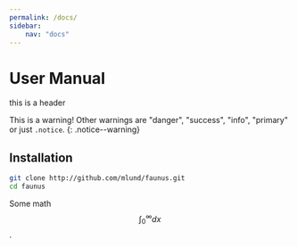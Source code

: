 ```yaml
---
permalink: /docs/
sidebar:
    nav: "docs"
---
```

<script src="https://cdnjs.cloudflare.com/ajax/libs/mathjax/2.7.0/MathJax.js?config=TeX-AMS-MML_HTMLorMML" type="text/javascript"></script>

# User Manual

this is a header

This is a warning! Other warnings are "danger", "success", "info", "primary" or just `.notice`.
{: .notice--warning}

## Installation

~~~ bash
git clone http://github.com/mlund/faunus.git
cd faunus
~~~

Some math $$\int_0^{\infty} dx$$.


